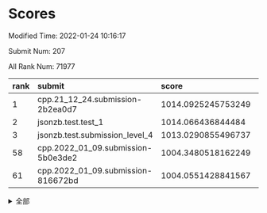 # Scores

Modified Time: 2022-01-24 10:16:17

Submit Num: 207

All Rank Num: 71977

| rank |               submit               |       score        |       sigma        | pk_num |
| :--- | :--------------------------------- | :----------------- | :----------------- | :----- |
| 1    | cpp.21_12_24.submission-2b2ea0d7   | 1014.0925245753249 | 0.8173230533010785 | 1384   |
| 2    | jsonzb.test.test_1                 | 1014.066436844484  | 0.824347715559759  | 1391   |
| 3    | jsonzb.test.submission_level_4     | 1013.0290855496737 | 0.821029583944377  | 1389   |
| 58   | cpp.2022_01_09.submission-5b0e3de2 | 1004.3480518162249 | 0.7195305311144847 | 1393   |
| 61   | cpp.2022_01_09.submission-816672bd | 1004.0551428841567 | 0.7092871516222803 | 1393   |


<details>
<summary>全部</summary>

| rank |                 submit                 |       score        |       sigma        | pk_num |
| :--- | :------------------------------------- | :----------------- | :----------------- | :----- |
| 1    | cpp.21_12_24.submission-2b2ea0d7       | 1014.0925245753249 | 0.8173230533010785 | 1384   |
| 2    | jsonzb.test.test_1                     | 1014.066436844484  | 0.824347715559759  | 1391   |
| 3    | jsonzb.test.submission_level_4         | 1013.0290855496737 | 0.821029583944377  | 1389   |
| 4    | gobigger.level_3.submission_level_3_26 | 1012.1512591453373 | 0.7926752639577579 | 1390   |
| 5    | gobigger.level_3.submission_level_3_38 | 1011.3010924666605 | 0.8053544518418635 | 1391   |
| 6    | gobigger.level_3.submission_level_3_6  | 1011.2849543452602 | 0.7652567746217993 | 1394   |
| 7    | gobigger.level_3.submission_level_3_13 | 1011.010148447418  | 0.7635448167989596 | 1396   |
| 8    | gobigger.level_3.submission_level_3_27 | 1010.9723422237109 | 0.7718966804629958 | 1391   |
| 9    | gobigger.level_3.submission_level_3_49 | 1010.8610954758656 | 0.7863072914954317 | 1386   |
| 10   | gobigger.level_3.submission_level_3_0  | 1010.8609528213384 | 0.7520254378824496 | 1396   |
| 11   | gobigger.level_3.submission_level_3_1  | 1010.7674921167977 | 0.7541902399841364 | 1385   |
| 12   | gobigger.level_3.submission_level_3_17 | 1010.7100224092776 | 0.7797039780188502 | 1396   |
| 13   | gobigger.level_3.submission_level_3_31 | 1010.6506825356064 | 0.7529562155002075 | 1394   |
| 14   | gobigger.level_3.submission_level_3_21 | 1010.5984354390698 | 0.7716295800715289 | 1389   |
| 15   | gobigger.level_3.submission_level_3_41 | 1010.5572539654977 | 0.7671008851866882 | 1388   |
| 16   | gobigger.level_3.submission_level_3_7  | 1010.5150761262789 | 0.7848896115991999 | 1393   |
| 17   | gobigger.level_3.submission_level_3_30 | 1010.4980175599202 | 0.7758509341546718 | 1388   |
| 18   | gobigger.level_3.submission_level_3_8  | 1010.2568791220938 | 0.7760370343435351 | 1389   |
| 19   | gobigger.level_3.submission_level_3_16 | 1010.2417861149781 | 0.7660377352002702 | 1388   |
| 20   | gobigger.level_3.submission_level_3_40 | 1010.2318314551733 | 0.7773367450266766 | 1396   |
| 21   | gobigger.level_3.submission_level_3_45 | 1010.2144506604395 | 0.7749790269402747 | 1391   |
| 22   | gobigger.level_3.submission_level_3_39 | 1010.1813635112356 | 0.7623449936292312 | 1387   |
| 23   | gobigger.level_3.submission_level_3_10 | 1010.1802272328247 | 0.7697575072984654 | 1388   |
| 24   | gobigger.level_3.submission_level_3_15 | 1010.1494332208872 | 0.7719253740182227 | 1387   |
| 25   | gobigger.level_3.submission_level_3_11 | 1010.0792372612227 | 0.7593636727269252 | 1390   |
| 26   | gobigger.level_3.submission_level_3_14 | 1010.0368764172576 | 0.7484092206405919 | 1387   |
| 27   | gobigger.level_3.submission_level_3_28 | 1009.919940329314  | 0.7414461491283102 | 1392   |
| 28   | gobigger.level_3.submission_level_3_3  | 1009.8794774264736 | 0.7714135516140433 | 1391   |
| 29   | gobigger.level_3.submission_level_3_12 | 1009.8332981535401 | 0.7683192338408126 | 1389   |
| 30   | gobigger.level_3.submission_level_3_36 | 1009.7945972531916 | 0.7551616148476837 | 1389   |
| 31   | gobigger.level_3.submission_level_3_46 | 1009.7593124345412 | 0.7534266630016636 | 1388   |
| 32   | gobigger.level_3.submission_level_3_5  | 1009.7431834992333 | 0.7570823629610094 | 1389   |
| 33   | gobigger.level_3.submission_level_3_33 | 1009.6027846880068 | 0.7522455567385591 | 1391   |
| 34   | gobigger.level_3.submission_level_3_20 | 1009.4628839083053 | 0.7648830802157248 | 1388   |
| 35   | gobigger.level_3.submission_level_3_2  | 1009.4194964402354 | 0.7521459126763609 | 1391   |
| 36   | gobigger.level_3.submission_level_3_23 | 1009.3705333154037 | 0.7513112926660855 | 1391   |
| 37   | gobigger.level_3.submission_level_3_4  | 1009.3379421796169 | 0.7609920858720222 | 1390   |
| 38   | gobigger.level_3.submission_level_3_34 | 1009.2654076381172 | 0.7557774153781915 | 1389   |
| 39   | gobigger.level_3.submission_level_3_37 | 1009.2386934092119 | 0.7663423327344635 | 1392   |
| 40   | gobigger.level_3.submission_level_3_42 | 1009.2016422786971 | 0.7566037629636819 | 1398   |
| 41   | gobigger.level_3.submission_level_3_48 | 1009.1645466023374 | 0.7579507682999674 | 1390   |
| 42   | gobigger.level_3.submission_level_3_47 | 1009.131441916244  | 0.7495849304796673 | 1396   |
| 43   | gobigger.level_3.submission_level_3_25 | 1008.9357659223483 | 0.7316494540936804 | 1389   |
| 44   | gobigger.level_3.submission_level_3_9  | 1008.9333637747523 | 0.7475969324379919 | 1390   |
| 45   | gobigger.level_3.submission_level_3_44 | 1008.8608633008274 | 0.7336449588486148 | 1388   |
| 46   | gobigger.level_3.submission_level_3_24 | 1008.7845895429455 | 0.7367791377418254 | 1391   |
| 47   | gobigger.level_3.submission_level_3_19 | 1008.7521110802384 | 0.7448631215911286 | 1394   |
| 48   | gobigger.level_3.submission_level_3_29 | 1008.7517480981481 | 0.7412639534064714 | 1391   |
| 49   | gobigger.level_3.submission_level_3_18 | 1008.7226672066    | 0.7531864916220656 | 1393   |
| 50   | gobigger.level_3.submission_level_3_35 | 1008.6407571737177 | 0.7779693264493674 | 1383   |
| 51   | gobigger.level_3.submission_level_3_22 | 1008.5846732136029 | 0.7556986340379995 | 1390   |
| 52   | gobigger.level_3.submission_level_3_32 | 1008.1834225396752 | 0.7527135728299079 | 1392   |
| 53   | gobigger.level_3.submission_level_3_43 | 1007.9452793136039 | 0.7211102311407227 | 1391   |
| 54   | gobigger.level_1.submission_level_1_1  | 1004.8043688091248 | 0.7316008181885424 | 1394   |
| 55   | gobigger.level_1.submission_level_1_35 | 1004.6297509091122 | 0.7202882873755936 | 1390   |
| 56   | gobigger.level_1.submission_level_1_34 | 1004.5218705929219 | 0.7270457122080666 | 1390   |
| 57   | gobigger.level_1.submission_level_1_41 | 1004.353679387976  | 0.7202244407496543 | 1390   |
| 58   | cpp.2022_01_09.submission-5b0e3de2     | 1004.3480518162249 | 0.7195305311144847 | 1393   |
| 59   | gobigger.level_1.submission_level_1_7  | 1004.1696999397939 | 0.7234331132799932 | 1387   |
| 60   | gobigger.level_1.submission_level_1_27 | 1004.0845849728865 | 0.7265918428038908 | 1387   |
| 61   | cpp.2022_01_09.submission-816672bd     | 1004.0551428841567 | 0.7092871516222803 | 1393   |
| 62   | gobigger.level_1.submission_level_1_0  | 1004.0316626905509 | 0.7094487862270242 | 1393   |
| 63   | gobigger.level_1.submission_level_1_11 | 1003.896125942813  | 0.7166814477861096 | 1389   |
| 64   | gobigger.level_1.submission_level_1_21 | 1003.7686115896543 | 0.7193887646268262 | 1392   |
| 65   | gobigger.level_1.submission_level_1_42 | 1003.7667482241678 | 0.7245828384472912 | 1391   |
| 66   | gobigger.level_1.submission_level_1_6  | 1003.7401349938483 | 0.7159793913349555 | 1387   |
| 67   | gobigger.level_1.submission_level_1_45 | 1003.7380669703534 | 0.7106334744346242 | 1390   |
| 68   | gobigger.level_1.submission_level_1_32 | 1003.724290394296  | 0.7171044859474894 | 1389   |
| 69   | gobigger.level_1.submission_level_1_5  | 1003.6589331898398 | 0.716248240756077  | 1391   |
| 70   | gobigger.level_1.submission_level_1_26 | 1003.6450048786221 | 0.7205091278724405 | 1389   |
| 71   | gobigger.level_1.submission_level_1_28 | 1003.612059764331  | 0.7138360173518732 | 1396   |
| 72   | gobigger.level_1.submission_level_1_8  | 1003.5480160531142 | 0.7155421350392871 | 1389   |
| 73   | gobigger.level_1.submission_level_1_38 | 1003.5317012152943 | 0.7131742609791385 | 1392   |
| 74   | gobigger.level_1.submission_level_1_31 | 1003.4990081677781 | 0.7122536484025017 | 1392   |
| 75   | gobigger.level_1.submission_level_1_49 | 1003.3647790413685 | 0.7261415608265542 | 1389   |
| 76   | gobigger.level_1.submission_level_1_17 | 1003.3504247443019 | 0.7171269551699175 | 1386   |
| 77   | gobigger.level_1.submission_level_1_37 | 1003.3287817473476 | 0.7260135433720722 | 1394   |
| 78   | gobigger.level_1.submission_level_1_36 | 1003.3067094360915 | 0.7130857267717773 | 1393   |
| 79   | gobigger.level_1.submission_level_1_16 | 1003.2999892476338 | 0.7215765237333888 | 1393   |
| 80   | gobigger.level_1.submission_level_1_15 | 1003.2857887103505 | 0.7137978745643927 | 1394   |
| 81   | gobigger.level_1.submission_level_1_3  | 1003.2335876547479 | 0.7238499954267569 | 1390   |
| 82   | gobigger.level_1.submission_level_1_9  | 1003.2133352909451 | 0.7055076025999477 | 1391   |
| 83   | gobigger.level_1.submission_level_1_22 | 1003.1973403864711 | 0.7107886748104978 | 1394   |
| 84   | gobigger.level_1.submission_level_1_20 | 1003.1824566446451 | 0.7080450435205748 | 1390   |
| 85   | gobigger.level_1.submission_level_1_40 | 1003.0700830483241 | 0.7207894910043349 | 1386   |
| 86   | gobigger.level_1.submission_level_1_4  | 1003.0270391453021 | 0.7057171897412615 | 1397   |
| 87   | gobigger.level_1.submission_level_1_30 | 1003.0186140270155 | 0.7156787313323026 | 1392   |
| 88   | gobigger.level_1.submission_level_1_33 | 1003.0154982653594 | 0.7134793506218575 | 1394   |
| 89   | gobigger.level_1.submission_level_1_2  | 1003.0046530453945 | 0.7132386198572499 | 1397   |
| 90   | gobigger.level_1.submission_level_1_23 | 1002.9943220994733 | 0.7080034582497535 | 1392   |
| 91   | gobigger.level_1.submission_level_1_39 | 1002.9465457190387 | 0.7133372071421232 | 1391   |
| 92   | gobigger.level_1.submission_level_1_48 | 1002.9214714090953 | 0.7081443722823556 | 1388   |
| 93   | gobigger.level_1.submission_level_1_18 | 1002.9007207594483 | 0.7192050115059314 | 1390   |
| 94   | gobigger.level_1.submission_level_1_25 | 1002.8189859899364 | 0.7154779484875615 | 1395   |
| 95   | gobigger.level_1.submission_level_1_10 | 1002.6593387633746 | 0.7181783529078593 | 1393   |
| 96   | gobigger.level_1.submission_level_1_44 | 1002.6465645230388 | 0.7111465267319885 | 1394   |
| 97   | gobigger.level_1.submission_level_1_46 | 1002.5279927208526 | 0.7177987776724366 | 1388   |
| 98   | gobigger.level_1.submission_level_1_12 | 1002.4975544569922 | 0.7088389404123332 | 1391   |
| 99   | gobigger.level_1.submission_level_1_13 | 1002.4023308532255 | 0.7102862796273919 | 1397   |
| 100  | gobigger.level_1.submission_level_1_19 | 1002.3775171887461 | 0.7146606217967246 | 1387   |
| 101  | gobigger.level_1.submission_level_1_24 | 1002.2133842024202 | 0.7125008803478067 | 1393   |
| 102  | gobigger.level_1.submission_level_1_14 | 1002.0262451266061 | 0.7282721173222875 | 1391   |
| 103  | gobigger.level_1.submission_level_1_29 | 1001.8558439440314 | 0.7085236242746373 | 1388   |
| 104  | gobigger.level_1.submission_level_1_43 | 1001.7380546541038 | 0.718654307516861  | 1393   |
| 105  | gobigger.level_1.submission_level_1_47 | 1001.4756100935862 | 0.7140432685424755 | 1394   |
| 106  | gobigger.random.submission_random_41   | 997.7530973939859  | 0.6977229628218495 | 1389   |
| 107  | gobigger.random.submission_random_18   | 996.9907041417513  | 0.7047902010490782 | 1393   |
| 108  | gobigger.random.submission_random_28   | 996.9589669411102  | 0.7125112883711725 | 1390   |
| 109  | gobigger.random.submission_random_16   | 996.9463214345341  | 0.7072932890487448 | 1393   |
| 110  | gobigger.random.submission_random_8    | 996.7258396239955  | 0.7008247669035723 | 1387   |
| 111  | gobigger.random.submission_random_24   | 996.6944550877896  | 0.7047925360395317 | 1390   |
| 112  | gobigger.random.submission_random_13   | 996.6524917058268  | 0.7088117073923735 | 1390   |
| 113  | gobigger.random.submission_random_17   | 996.5152847172416  | 0.7080850568831342 | 1390   |
| 114  | gobigger.random.submission_random_26   | 996.351546790034   | 0.6985080568883548 | 1390   |
| 115  | gobigger.random.submission_random_36   | 996.3158813619048  | 0.7134522616596958 | 1394   |
| 116  | gobigger.random.submission_random_14   | 996.2796717037816  | 0.719539548539687  | 1389   |
| 117  | gobigger.random.submission_random_4    | 996.2703344367765  | 0.7021439302126322 | 1387   |
| 118  | gobigger.random.submission_random_27   | 996.1901861803875  | 0.7127453682747038 | 1390   |
| 119  | gobigger.random.submission_random_44   | 996.184180351977   | 0.7105981902616606 | 1392   |
| 120  | gobigger.random.submission_random_25   | 996.1832968094055  | 0.7213600125431588 | 1390   |
| 121  | gobigger.random.submission_random_45   | 996.1481157418428  | 0.7194243846725769 | 1392   |
| 122  | gobigger.random.submission_random_20   | 996.099428284427   | 0.7231374680318193 | 1389   |
| 123  | gobigger.random.submission_random_42   | 996.0841789890013  | 0.7093200448645567 | 1386   |
| 124  | gobigger.random.submission_random_1    | 996.046262132048   | 0.7182462608809899 | 1396   |
| 125  | gobigger.random.submission_random_23   | 996.0373688797214  | 0.7189809645752863 | 1389   |
| 126  | gobigger.random.submission_random_48   | 996.0232207541893  | 0.7240715481502201 | 1391   |
| 127  | gobigger.random.submission_random_9    | 995.9666968266858  | 0.7164787514720005 | 1390   |
| 128  | gobigger.random.submission_random_33   | 995.8711304447236  | 0.7221768902803765 | 1387   |
| 129  | gobigger.random.submission_random_15   | 995.8106399219189  | 0.6975390103688094 | 1393   |
| 130  | gobigger.random.submission_random_5    | 995.729466492599   | 0.7112046870197958 | 1390   |
| 131  | gobigger.random.submission_random_7    | 995.7031478156695  | 0.7123999221881315 | 1396   |
| 132  | gobigger.random.submission_random_32   | 995.6848118368747  | 0.7302620546620278 | 1391   |
| 133  | gobigger.random.submission_random_47   | 995.6842435176637  | 0.7049897529362403 | 1390   |
| 134  | gobigger.random.submission_random_22   | 995.5848762865182  | 0.7110904143550627 | 1387   |
| 135  | gobigger.random.submission_random_34   | 995.5417126704416  | 0.6997426601820319 | 1390   |
| 136  | gobigger.random.submission_random_0    | 995.5090958306505  | 0.7132163700576963 | 1389   |
| 137  | gobigger.random.submission_random_10   | 995.4827065628601  | 0.7047840571568705 | 1393   |
| 138  | gobigger.random.submission_random_2    | 995.4666399130813  | 0.7089216935951428 | 1392   |
| 139  | gobigger.random.submission_random_21   | 995.4643820414618  | 0.7028496926816428 | 1392   |
| 140  | gobigger.random.submission_random_11   | 995.3717886136385  | 0.71472070145313   | 1390   |
| 141  | gobigger.random.submission_random_39   | 995.3664756623987  | 0.7051489131401771 | 1392   |
| 142  | gobigger.random.submission_random_38   | 995.3306432795363  | 0.7094947926295188 | 1386   |
| 143  | gobigger.random.submission_random_31   | 995.3045552653191  | 0.706836359870085  | 1385   |
| 144  | gobigger.random.submission_random_12   | 995.1766414495396  | 0.6919155569729354 | 1390   |
| 145  | gobigger.random.submission_random_40   | 995.1431970799625  | 0.7252875944064089 | 1394   |
| 146  | gobigger.random.submission_random_49   | 995.1064697884258  | 0.7146357948762734 | 1390   |
| 147  | gobigger.random.submission_random_30   | 995.0291989282614  | 0.7216683692002045 | 1385   |
| 148  | gobigger.random.submission_random_37   | 994.9262425258637  | 0.7092942640952186 | 1391   |
| 149  | gobigger.random.submission_random_3    | 994.9222523127614  | 0.7119190441322908 | 1392   |
| 150  | gobigger.random.submission_random_29   | 994.9124602116293  | 0.7009862158978877 | 1394   |
| 151  | gobigger.random.submission_random_46   | 994.9090536204855  | 0.7349884260145081 | 1393   |
| 152  | gobigger.random.submission_random_6    | 994.8483028275817  | 0.7131827239980637 | 1386   |
| 153  | gobigger.random.submission_random_43   | 994.7546232429207  | 0.7033892728798311 | 1391   |
| 154  | gobigger.level_2.submission_level_2_48 | 994.6948748948199  | 0.7115440308015247 | 1394   |
| 155  | gobigger.random.submission_random_19   | 994.3929201512957  | 0.7152821536071651 | 1386   |
| 156  | gobigger.level_2.submission_level_2_19 | 994.2765655776851  | 0.7437619431948658 | 1394   |
| 157  | gobigger.level_2.submission_level_2_45 | 994.1444995483805  | 0.7499753420680717 | 1387   |
| 158  | gobigger.random.submission_random_35   | 993.77414738642    | 0.7109659250926041 | 1393   |
| 159  | gobigger.level_2.submission_level_2_13 | 993.7195996656417  | 0.7126959093360672 | 1391   |
| 160  | gobigger.level_2.submission_level_2_4  | 993.432462655344   | 0.7435947964604536 | 1395   |
| 161  | gobigger.level_2.submission_level_2_14 | 993.3764875222162  | 0.7284661581230233 | 1390   |
| 162  | gobigger.level_2.submission_level_2_25 | 993.2971940391419  | 0.72790080359501   | 1391   |
| 163  | gobigger.level_2.submission_level_2_12 | 993.2342593420162  | 0.7312882490506014 | 1392   |
| 164  | gobigger.level_2.submission_level_2_28 | 992.9547307411027  | 0.7453384879647046 | 1387   |
| 165  | gobigger.level_2.submission_level_2_9  | 992.8573581405757  | 0.7431403545649007 | 1387   |
| 166  | gobigger.level_2.submission_level_2_7  | 992.8374287515528  | 0.7337342228714233 | 1390   |
| 167  | gobigger.level_2.submission_level_2_38 | 992.7755706710884  | 0.7402467535394279 | 1389   |
| 168  | gobigger.level_2.submission_level_2_23 | 992.7587605211525  | 0.7302233544061596 | 1390   |
| 169  | gobigger.level_2.submission_level_2_49 | 992.7553618563479  | 0.7410268481713903 | 1388   |
| 170  | gobigger.level_2.submission_level_2_8  | 992.7457721024748  | 0.7561880575614996 | 1392   |
| 171  | gobigger.level_2.submission_level_2_36 | 992.6362688871518  | 0.7602510150261933 | 1394   |
| 172  | gobigger.level_2.submission_level_2_10 | 992.4845094223675  | 0.7274830695777195 | 1396   |
| 173  | gobigger.level_2.submission_level_2_22 | 992.4677083375254  | 0.7208767416652362 | 1391   |
| 174  | gobigger.level_2.submission_level_2_17 | 992.462550007338   | 0.7467609044169851 | 1389   |
| 175  | gobigger.level_2.submission_level_2_24 | 992.4430221258051  | 0.753298393674846  | 1391   |
| 176  | gobigger.level_2.submission_level_2_21 | 992.3233524118438  | 0.7526321097049413 | 1393   |
| 177  | gobigger.level_2.submission_level_2_1  | 992.2676786073381  | 0.7580365530590821 | 1395   |
| 178  | gobigger.level_2.submission_level_2_44 | 992.1875202101528  | 0.7342716954918012 | 1389   |
| 179  | gobigger.level_2.submission_level_2_32 | 992.146546427631   | 0.7460669257765576 | 1397   |
| 180  | gobigger.level_2.submission_level_2_3  | 992.0722746652589  | 0.7448568747419124 | 1386   |
| 181  | gobigger.level_2.submission_level_2_40 | 992.0569404143347  | 0.7423038805597033 | 1396   |
| 182  | gobigger.level_2.submission_level_2_46 | 992.0258571808396  | 0.7429701652117844 | 1392   |
| 183  | gobigger.level_2.submission_level_2_42 | 992.0006320949691  | 0.749089218287277  | 1395   |
| 184  | gobigger.level_2.submission_level_2_18 | 991.9728391151408  | 0.7439055778570902 | 1392   |
| 185  | gobigger.level_2.submission_level_2_30 | 991.9555512723922  | 0.7336348438766411 | 1391   |
| 186  | gobigger.level_2.submission_level_2_47 | 991.9387228274139  | 0.7458678010325976 | 1392   |
| 187  | gobigger.level_2.submission_level_2_5  | 991.9095606510508  | 0.75479651298675   | 1388   |
| 188  | gobigger.level_2.submission_level_2_35 | 991.872394936475   | 0.7453056068891507 | 1392   |
| 189  | gobigger.level_2.submission_level_2_20 | 991.8701515895611  | 0.743810003733075  | 1396   |
| 190  | gobigger.level_2.submission_level_2_31 | 991.7890938123145  | 0.7441808515688408 | 1390   |
| 191  | gobigger.level_2.submission_level_2_29 | 991.7392234216917  | 0.7611847065308666 | 1396   |
| 192  | gobigger.level_2.submission_level_2_15 | 991.7242455299414  | 0.7587245856595185 | 1391   |
| 193  | gobigger.level_2.submission_level_2_39 | 991.7173373228368  | 0.7496511393957205 | 1389   |
| 194  | gobigger.level_2.submission_level_2_6  | 991.6160485704786  | 0.7621760025476294 | 1394   |
| 195  | gobigger.level_2.submission_level_2_16 | 991.6045934775742  | 0.7425194135774205 | 1392   |
| 196  | gobigger.level_2.submission_level_2_0  | 991.4033497016517  | 0.7479554281071956 | 1388   |
| 197  | gobigger.level_2.submission_level_2_41 | 991.0426593329828  | 0.7393392199600717 | 1392   |
| 198  | gobigger.level_2.submission_level_2_11 | 990.9974076071505  | 0.7604726556440011 | 1393   |
| 199  | gobigger.level_2.submission_level_2_2  | 990.9441028662702  | 0.7514382708070031 | 1393   |
| 200  | gobigger.level_2.submission_level_2_34 | 990.9338089081789  | 0.7684760751910871 | 1387   |
| 201  | gobigger.level_2.submission_level_2_33 | 990.8550313422136  | 0.7469990758112798 | 1392   |
| 202  | gobigger.level_2.submission_level_2_26 | 990.7294790767143  | 0.7643976916535113 | 1392   |
| 203  | gobigger.level_2.submission_level_2_27 | 990.4935005854803  | 0.7320139429853851 | 1391   |
| 204  | gobigger.level_2.submission_level_2_43 | 990.4845820969562  | 0.7556428835552167 | 1393   |
| 205  | gobigger.level_2.submission_level_2_37 | 990.3470669682931  | 0.7585077998046216 | 1388   |
| 206  | gobigger.none.submission_none_1        | 977.2524989046923  | 1.29633596743732   | 1392   |
| 207  | gobigger.none.submission_none_0        | 977.0703544982381  | 1.5005206895965046 | 1392   |

</details>